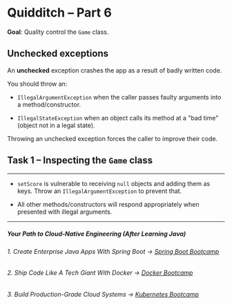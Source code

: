# Quidditch – Part 6

**Goal**: Quality control the `Game` class.

Unchecked exceptions
--------------------

An **unchecked** exception crashes the app as a result of badly written code.

You should throw an:

-   `IllegalArgumentException` when the caller passes faulty arguments into a method/constructor.

-   `IllegalStateException` when an object calls its method at a "bad time" (object not in a legal state).

Throwing an unchecked exception forces the caller to improve their code.

## **Task 1 – Inspecting the** `Game` **class**
------------------------------------------------
- `setScore` is vulnerable to receiving `null` objects and adding them as keys. Throw an `IllegalArgumentException` to prevent that.

- All other methods/constructors will respond appropriately when presented with illegal arguments.


--------
##### Your Path to Cloud-Native Engineering (After Learning Java)
###### 1. Create Enterprise Java Apps With Spring Boot → [Spring Boot Bootcamp](https://www.udemy.com/course/the-complete-spring-boot-development-bootcamp/?couponCode=SPRING_BOOTCAMP)
###### 2. Ship Code Like A Tech Giant With Docker → [Docker Bootcamp](https://www.udemy.com/course/docker-bootcamp-conquer-docker-with-real-world-projects/?couponCode=DOCKER_BOOTCAMP)
###### 3. Build Production-Grade Cloud Systems → [Kubernetes Bootcamp](https://kubernetestraining.io/)